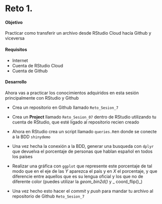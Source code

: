 # Reto 1. 

#### Objetivo
Practicar como transferir un archivo desde RStudio Cloud hacía Github y viceversa 

#### Requisitos
- Internet
- Cuenta de RStudio Cloud
- Cuenta de Github

#### Desarrollo

Ahora vas a practicar los conocimientos adquiridos en esta sesión principalmente con RStudio y Github

- Crea un repositorio en Github llamado `Reto_Sesion_7` 

- Crea un **Project** llamado `Reto_Sesion_07` dentro de RStudio utilizando tu cuenta de RStudio, que esté ligado al repositorio recien creado

- Ahora en RStudio crea un script llamado `queries.R`en donde se conecte a la BDD `shinydemo`

- Una vez hecha la conexión a la BDD, generar una busqueda con `dplyr` que devuelva el porcentaje de personas que hablan español en todos los países

- Realizar una gráfica con `ggplot` que represente este porcentaje de tal modo que en el eje de las _Y_ aparezca el país y en _X_ el porcentaje, y que diferencie entre aquellos que es su lengua oficial y los que no de diferente color (puedes utilizar la _geom_bin2d()_ y _ coord_flip()_)

- Una vez hecho esto hacer el _commit_ y _push_ para mandar tu archivo al repositorio de Github `Reto_Sesion_7`

 
